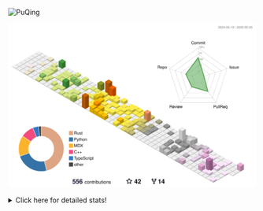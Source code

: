 ![PuQing](https://user-images.githubusercontent.com/27223114/171565019-9a56fae6-b08b-421f-99db-7e830da42371.png)

![](./profile-3d-contrib/profile-season-animate.svg)

<details>
<summary>Click here for detailed stats!</summary>

<!--START_SECTION:waka-->
![Lines of code](https://img.shields.io/badge/From%20Hello%20World%20I%27ve%20Written-2.0%20million%20lines%20of%20code-blue)

**🐱 My GitHub Data** 

> 📦 443.8 kB Used in GitHub's Storage 
 > 
> 🏆 187 Contributions in the Year 2025
 > 
> 🚫 Not Opted to Hire
 > 
> 📜 33 Public Repositories 
 > 
> 🔑 34 Private Repositories 
 > 
**I'm an Early 🐤** 

```text
🌞 Morning                824 commits         ██░░░░░░░░░░░░░░░░░░░░░░░   09.60 % 
🌆 Daytime                3686 commits        ███████████░░░░░░░░░░░░░░   42.93 % 
🌃 Evening                1939 commits        ██████░░░░░░░░░░░░░░░░░░░   22.58 % 
🌙 Night                  2138 commits        ██████░░░░░░░░░░░░░░░░░░░   24.90 % 
```


📊 **This Week I Spent My Time On** 

```text
💬 Programming Languages: 
Other                    30 hrs 58 mins      ██████████████████░░░░░░░   73.08 % 
Python                   6 hrs 38 mins       ████░░░░░░░░░░░░░░░░░░░░░   15.68 % 
Rust                     1 hr 6 mins         █░░░░░░░░░░░░░░░░░░░░░░░░   02.63 % 
Org                      1 hr 4 mins         █░░░░░░░░░░░░░░░░░░░░░░░░   02.55 % 
HTML                     32 mins             ░░░░░░░░░░░░░░░░░░░░░░░░░   01.28 % 

🔥 Editors: 
Arc                      21 hrs 4 mins       ████████████░░░░░░░░░░░░░   49.73 % 
Ghostty                  8 hrs 46 mins       █████░░░░░░░░░░░░░░░░░░░░   20.70 % 
VS Code                  7 hrs 51 mins       █████░░░░░░░░░░░░░░░░░░░░   18.55 % 
Telegram                 2 hrs 29 mins       █░░░░░░░░░░░░░░░░░░░░░░░░   05.89 % 
NetEaseMusic             1 hr 29 mins        █░░░░░░░░░░░░░░░░░░░░░░░░   03.52 % 

💻 Operating System: 
Mac                      34 hrs 47 mins      █████████████████████░░░░   82.05 % 
WSL                      5 hrs 31 mins       ███░░░░░░░░░░░░░░░░░░░░░░   13.01 % 
Linux                    2 hrs 5 mins        █░░░░░░░░░░░░░░░░░░░░░░░░   04.93 % 
```


<!--END_SECTION:waka-->
</details>

